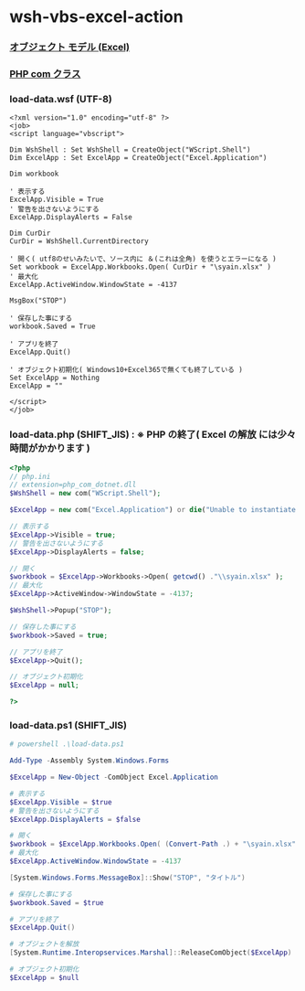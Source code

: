 # wsh-vbs-excel-action

### [オブジェクト モデル (Excel)](https://learn.microsoft.com/ja-jp/office/vba/api/overview/excel/object-model)

### [PHP com クラス](https://www.php.net/manual/ja/class.com.php)

### load-data.wsf (UTF-8)
```vbscript
<?xml version="1.0" encoding="utf-8" ?>
<job>
<script language="vbscript">

Dim WshShell : Set WshShell = CreateObject("WScript.Shell")
Dim ExcelApp : Set ExcelApp = CreateObject("Excel.Application")

Dim workbook

' 表示する
ExcelApp.Visible = True
' 警告を出さないようにする
ExcelApp.DisplayAlerts = False

Dim CurDir
CurDir = WshShell.CurrentDirectory

' 開く( utf8のせいみたいで、ソース内に ＆(これは全角) を使うとエラーになる )
Set workbook = ExcelApp.Workbooks.Open( CurDir + "\syain.xlsx" )
' 最大化
ExcelApp.ActiveWindow.WindowState = -4137

MsgBox("STOP")

' 保存した事にする
workbook.Saved = True

' アプリを終了
ExcelApp.Quit()

' オブジェクト初期化( Windows10+Excel365で無くても終了している )
Set ExcelApp = Nothing
ExcelApp = ""

</script>
</job>
```

### load-data.php (SHIFT_JIS) : ※ PHP の終了( Excel の解放 には少々時間がかかります )
```php
<?php
// php.ini
// extension=php_com_dotnet.dll
$WshShell = new com("WScript.Shell");

$ExcelApp = new com("Excel.Application") or die("Unable to instantiate Excel");

// 表示する
$ExcelApp->Visible = true;
// 警告を出さないようにする
$ExcelApp->DisplayAlerts = false;

// 開く
$workbook = $ExcelApp->Workbooks->Open( getcwd() ."\\syain.xlsx" );
// 最大化
$ExcelApp->ActiveWindow->WindowState = -4137;

$WshShell->Popup("STOP");

// 保存した事にする
$workbook->Saved = true;

// アプリを終了
$ExcelApp->Quit();

// オブジェクト初期化
$ExcelApp = null;

?>
```

### load-data.ps1 (SHIFT_JIS)
```powershell
# powershell .\load-data.ps1

Add-Type -Assembly System.Windows.Forms

$ExcelApp = New-Object -ComObject Excel.Application

# 表示する
$ExcelApp.Visible = $true
# 警告を出さないようにする
$ExcelApp.DisplayAlerts = $false

# 開く
$workbook = $ExcelApp.Workbooks.Open( (Convert-Path .) + "\syain.xlsx" )
# 最大化
$ExcelApp.ActiveWindow.WindowState = -4137

[System.Windows.Forms.MessageBox]::Show("STOP", "タイトル")

# 保存した事にする
$workbook.Saved = $true

# アプリを終了
$ExcelApp.Quit()

# オブジェクトを解放
[System.Runtime.Interopservices.Marshal]::ReleaseComObject($ExcelApp)

# オブジェクト初期化
$ExcelApp = $null


```

